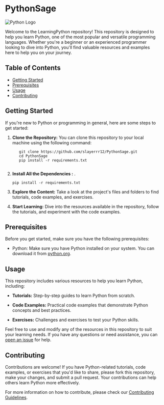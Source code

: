 # PythonSage

![Python Logo](https://www.python.org/static/img/python-logo.png)

Welcome to the LearningPython repository! This repository is designed to help you learn Python, one of the most popular and versatile programming languages. Whether you're a beginner or an experienced programmer looking to dive into Python, you'll find valuable resources and examples here to help you on your journey.

## Table of Contents

- [Getting Started](#getting-started)
- [Prerequisites](#prerequisites)
- [Usage](#usage)
- [Contributing](#contributing)

## Getting Started

If you're new to Python or programming in general, here are some steps to get started:

1. **Clone the Repository:** You can clone this repository to your local machine using the following command:

   ```
      git clone https://github.com/slayerrr12/PythonSage.git
      cd PythonSage
      pip install -r requirements.txt
      
   ```

2. **Install All the Dependencies :** .
  
   ```
   pip install -r requirements.txt
   
   ```
   
3. **Explore the Content:** Take a look at the project's files and folders to find tutorials, code examples, and exercises.

4. **Start Learning:** Dive into the resources available in the repository, follow the tutorials, and experiment with the code examples.

## Prerequisites

Before you get started, make sure you have the following prerequisites:

- Python: Make sure you have Python installed on your system. You can download it from [python.org](https://www.python.org/downloads/).

## Usage

This repository includes various resources to help you learn Python, including:

- **Tutorials:** Step-by-step guides to learn Python from scratch.

- **Code Examples:** Practical code examples that demonstrate Python concepts and best practices.

- **Exercises:** Challenges and exercises to test your Python skills.

Feel free to use and modify any of the resources in this repository to suit your learning needs. If you have any questions or need assistance, you can [open an issue](https://github.com/HartzFrequency/LearningPython/issues) for help.

## Contributing

Contributions are welcome! If you have Python-related tutorials, code examples, or exercises that you'd like to share, please fork this repository, make your changes, and submit a pull request. Your contributions can help others learn Python more effectively.

For more information on how to contribute, please check our [Contributing Guidelines](CONTRIBUTING.md).
